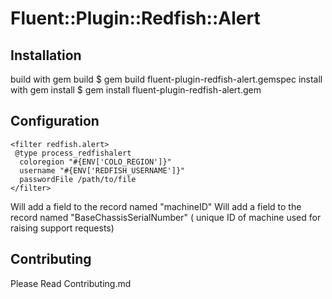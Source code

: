 # Fluent::Plugin::Redfish::Alert

## Installation

build with gem build
    $ gem build fluent-plugin-redfish-alert.gemspec
install with gem install
    $ gem install fluent-plugin-redfish-alert.gem

## Configuration

```
<filter redfish.alert>
 @type process_redfishalert
  coloregion "#{ENV['COLO_REGION']}"
  username "#{ENV['REDFISH_USERNAME']}"
  passwordFile /path/to/file
</filter>
```

Will add a field to the record named "machineID" 
Will add a field to the record named "BaseChassisSerialNumber" ( unique ID of machine used for raising support requests)


## Contributing
Please Read Contributing.md

